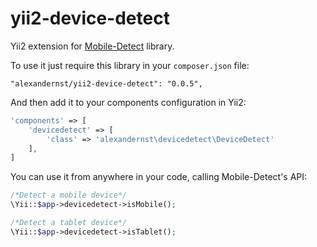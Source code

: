 # yii2-device-detect

Yii2 extension for [Mobile-Detect](https://github.com/serbanghita/Mobile-Detect) library.

To use it just require this library in your `composer.json` file:

~~~
"alexandernst/yii2-device-detect": "0.0.5",
~~~

And then add it to your components configuration in Yii2:

~~~php
'components' => [
	'devicedetect' => [
		'class' => 'alexandernst\devicedetect\DeviceDetect'
	],
]
~~~

You can use it from anywhere in your code, calling Mobile-Detect's API:

~~~php
/*Detect a mobile device*/
\Yii::$app->devicedetect->isMobile();

/*Detect a tablet device*/
\Yii::$app->devicedetect->isTablet();
~~~
